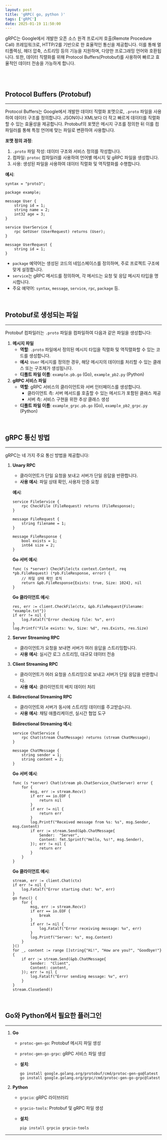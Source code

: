 ```yaml
---
layout: post
title: 'gRPC( go, python )'
tags: ['gRPC']
date: 2025-01-19 11:50:00
---
```


gRPC는 Google에서 개발한 오픈 소스 원격 프로시저 호출(Remote Procedure Call) 프레임워크로, HTTP/2를 기반으로 한 효율적인 통신을 제공합니다. 이를 통해 멀티플렉싱, 헤더 압축, 스트리밍 등의 기능을 지원하며, 다양한 프로그래밍 언어와 호환됩니다. 또한, 데이터 직렬화를 위해 Protocol Buffers(Protobuf)를 사용하여 빠르고 효율적인 데이터 전송을 가능하게 합니다.

<br>
<br>

## **Protocol Buffers (Protobuf)**

---

Protocol Buffers는 Google에서 개발한 데이터 직렬화 포맷으로, `.proto` 파일을 사용하여 데이터 구조를 정의합니다. JSON이나 XML보다 더 작고 빠르게 데이터를 직렬화할 수 있는 효율성을 제공합니다. Protobuf의 포맷은 메시지 구조를 정의한 뒤 이를 컴파일러를 통해 특정 언어에 맞는 파일로 변환하여 사용합니다.

**포맷 정의 과정**:

1. `.proto` 파일 작성: 데이터 구조와 서비스 정의를 작성합니다.
2. 컴파일: `protoc` 컴파일러를 사용하여 언어별 메시지 및 gRPC 파일을 생성합니다.
3. 사용: 생성된 파일을 사용하여 데이터 직렬화 및 역직렬화를 수행합니다.

**예시**:

```
syntax = "proto3";

package example;

message User {
    string id = 1;
    string name = 2;
    int32 age = 3;
}

service UserService {
    rpc GetUser (UserRequest) returns (User);
}

message UserRequest {
    string id = 1;
}

```

- `package` 예약어는 생성된 코드의 네임스페이스를 정의하며, 주로 프로젝트 구조에 맞게 설정합니다.
- `service`는 gRPC 메서드를 정의하며, 각 메서드는 요청 및 응답 메시지 타입을 명시합니다.
- 주요 예약어: `syntax`, `message`, `service`, `rpc`, `package` 등.

<br>

## **Protobuf로 생성되는 파일**

---

Protobuf 컴파일러는 `.proto` 파일을 컴파일하여 다음과 같은 파일을 생성합니다:

1. **메시지 파일**
   - **역할**: `.proto` 파일에서 정의된 메시지 타입을 직렬화 및 역직렬화할 수 있는 코드를 생성합니다.
   - **예시**: `User` 메시지를 정의한 경우, 해당 메시지의 데이터를 처리할 수 있는 클래스 또는 구조체가 생성됩니다.
   - **디폴트 파일 이름**: `example.pb.go` (Go), `example_pb2.py` (Python)
2. **gRPC 서비스 파일**
   - **역할**: gRPC 서비스의 클라이언트와 서버 인터페이스를 생성합니다.
     - 클라이언트 측: 서버 메서드를 호출할 수 있는 메서드가 포함된 클래스 제공
     - 서버 측: 서비스 구현을 위한 추상 클래스 생성
   - **디폴트 파일 이름**: `example_grpc.pb.go` (Go), `example_pb2_grpc.py` (Python)

<br>

## **gRPC 통신 방법**

---

gRPC는 네 가지 주요 통신 방법을 제공합니다:

1. **Unary RPC**

   - 클라이언트가 단일 요청을 보내고 서버가 단일 응답을 반환합니다.
   - **사용 예시**: 파일 상태 확인, 사용자 인증 요청

   **예시**:

   ```
   service FileService {
       rpc CheckFile (FileRequest) returns (FileResponse);
   }

   message FileRequest {
       string filename = 1;
   }

   message FileResponse {
       bool exists = 1;
       int64 size = 2;
   }

   ```

   **Go 서버 예시**:

   ```
   func (s *server) CheckFile(ctx context.Context, req *pb.FileRequest) (*pb.FileResponse, error) {
       // 파일 상태 확인 로직
       return &pb.FileResponse{Exists: true, Size: 1024}, nil
   }

   ```

   **Go 클라이언트 예시**:

   ```
   res, err := client.CheckFile(ctx, &pb.FileRequest{Filename: "example.txt"})
   if err != nil {
       log.Fatalf("Error checking file: %v", err)
   }
   log.Printf("File exists: %v, Size: %d", res.Exists, res.Size)

   ```

2. **Server Streaming RPC**
   - 클라이언트가 요청을 보내면 서버가 여러 응답을 스트리밍합니다.
   - **사용 예시**: 실시간 로그 스트리밍, 대규모 데이터 전송
3. **Client Streaming RPC**
   - 클라이언트가 여러 요청을 스트리밍으로 보내고 서버가 단일 응답을 반환합니다.
   - **사용 예시**: 클라이언트의 배치 데이터 처리
4. **Bidirectional Streaming RPC**

   - 클라이언트와 서버가 동시에 스트리밍 데이터를 주고받습니다.
   - **사용 예시**: 채팅 애플리케이션, 실시간 협업 도구

   **Bidirectional Streaming 예시**:

   ```
   service ChatService {
       rpc Chat(stream ChatMessage) returns (stream ChatMessage);
   }

   message ChatMessage {
       string sender = 1;
       string content = 2;
   }

   ```

   **Go 서버 예시**:

   ```
   func (s *server) Chat(stream pb.ChatService_ChatServer) error {
       for {
           msg, err := stream.Recv()
           if err == io.EOF {
               return nil
           }
           if err != nil {
               return err
           }
           log.Printf("Received message from %s: %s", msg.Sender, msg.Content)
           if err := stream.Send(&pb.ChatMessage{
               Sender:  "Server",
               Content: fmt.Sprintf("Hello, %s!", msg.Sender),
           }); err != nil {
               return err
           }
       }
   }

   ```

   **Go 클라이언트 예시**:

   ```
   stream, err := client.Chat(ctx)
   if err != nil {
       log.Fatalf("Error starting chat: %v", err)
   }
   go func() {
       for {
           msg, err := stream.Recv()
           if err == io.EOF {
               break
           }
           if err != nil {
               log.Fatalf("Error receiving message: %v", err)
           }
           log.Printf("Server: %s", msg.Content)
       }
   }()
   for _, content := range []string{"Hi!", "How are you?", "Goodbye!"} {
       if err := stream.Send(&pb.ChatMessage{
           Sender:  "Client",
           Content: content,
       }); err != nil {
           log.Fatalf("Error sending message: %v", err)
       }
   }
   stream.CloseSend()

   ```

<br>

## **Go와 Python에서 필요한 플러그인**

---

1. **Go**

   - `protoc-gen-go`: Protobuf 메시지 파일 생성
   - `protoc-gen-go-grpc`: gRPC 서비스 파일 생성
   - **설치**:

     ```
     go install google.golang.org/protobuf/cmd/protoc-gen-go@latest
     go install google.golang.org/grpc/cmd/protoc-gen-go-grpc@latest

     ```

2. **Python**

   - `grpcio`: gRPC 라이브러리
   - `grpcio-tools`: Protobuf 및 gRPC 파일 생성
   - **설치**:

     ```
     pip install grpcio grpcio-tools

     ```

---
